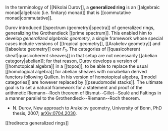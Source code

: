 In the terminology of [[Nikolai Durov]], a __generalized ring__ is an [[algebraic monad|algebraic (i.e. finitary) monad]] that is [[commutative monad|commutative]]. 

Durov introduced [[spectrum (geometry)|spectra]] of generalized rings, generalizing the Grothendieck [[prime spectrum]]. This enabled him to develop _generalized algebraic geometry_, a single framework whose special cases include versions of [[tropical geometry]], [[Arakelov geometry]] and [[absolute geometry]] over $F_1$. The categories of [[quasicoherent sheaf|quasicoherent sheaves]] in that setup are not necessarily [[abelian category|abelian]]; for that reason, Durov develops a version of [[homotopical algebra]] in a [[topos]], to be able to replace the usual [[homological algebra]] for abelian sheaves with nonabelian derived functors following Quillen. In his version of homotopical algebra, [[model categories]] are however replaced by [[pseudomodel stacks]]. The ultimate goal is to set a natural framework for a statement and proof of the arithmetic Riemann--Roch theorem of Bismut--Gillet--Soulé and Faltings in a manner parallel to the Grothendieck--Riemann--Roch theorem.

*  N. Durov, New approach to Arakelov geometry, University of Bonn, PhD thesis, 2007; [arXiv:0704.2030](http://www.arxiv.org/abs/0704.2030).


[[!redirects generalized rings]]